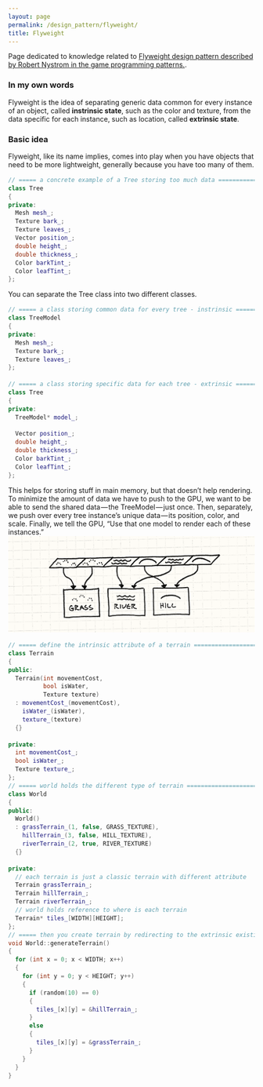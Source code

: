```yaml
---
layout: page
permalink: /design_pattern/flyweight/
title: Flyweight
---
```


Page dedicated to knowledge related to [Flyweight design pattern described by Robert Nystrom in the game programming patterns.](https://gameprogrammingpatterns.com/flyweight.html).

### In my own words
Flyweight is the idea of separating generic data common for every instance of an object, called **instrinsic state**, such as the color and texture, from the data specific for each instance, such as location, called **extrinsic state**.

### Basic idea
Flyweight, like its name implies, comes into play when you have objects that need to be more lightweight, generally because you have too many of them.
```cpp
// ===== a concrete example of a Tree storing too much data ===================
class Tree
{
private:
  Mesh mesh_;
  Texture bark_;
  Texture leaves_;
  Vector position_;
  double height_;
  double thickness_;
  Color barkTint_;
  Color leafTint_;
};
```
You can separate the Tree class into two different classes.
```cpp
// ===== a class storing common data for every tree - instrinsic ==============
class TreeModel
{
private:
  Mesh mesh_;
  Texture bark_;
  Texture leaves_;
};

// ===== a class storing specific data for each tree - extrinsic ==============
class Tree
{
private:
  TreeModel* model_;

  Vector position_;
  double height_;
  double thickness_;
  Color barkTint_;
  Color leafTint_;
};
```
This helps for storing stuff in main memory, but that doesn’t help rendering. To minimize the amount of data we have to push to the GPU, we want to be able to send the shared data — the TreeModel — just once. Then, separately, we push over every tree instance’s unique data — its position, color, and scale. Finally, we tell the GPU, “Use that one model to render each of these instances.”
![Flyweight tiles](flyweight-tiles.png)
```cpp
// ===== define the intrinsic attribute of a terrain ==========================
class Terrain
{
public:
  Terrain(int movementCost,
          bool isWater,
          Texture texture)
  : movementCost_(movementCost),
    isWater_(isWater),
    texture_(texture)
  {}

private:
  int movementCost_;
  bool isWater_;
  Texture texture_;
};
// ===== world holds the different type of terrain ============================
class World
{
public:
  World()
  : grassTerrain_(1, false, GRASS_TEXTURE),
    hillTerrain_(3, false, HILL_TEXTURE),
    riverTerrain_(2, true, RIVER_TEXTURE)
  {}

private:
  // each terrain is just a classic terrain with different attribute
  Terrain grassTerrain_;
  Terrain hillTerrain_;
  Terrain riverTerrain_;
  // world holds reference to where is each terrain
  Terrain* tiles_[WIDTH][HEIGHT];
};
// ===== then you create terrain by redirecting to the extrinsic existing instance
void World::generateTerrain()
{
  for (int x = 0; x < WIDTH; x++)
  {
    for (int y = 0; y < HEIGHT; y++)
    {
      if (random(10) == 0)
      {
        tiles_[x][y] = &hillTerrain_;
      }
      else
      {
        tiles_[x][y] = &grassTerrain_;
      }
    }
  }
}
```


